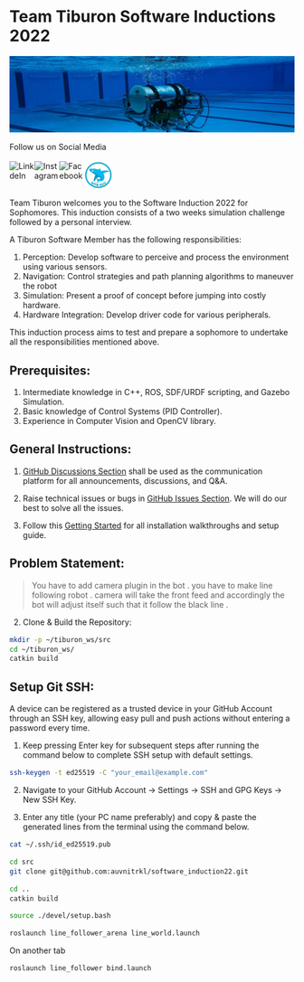 # Team Tiburon Software Inductions 2022
![](images/tiburon.jpg)
<div>
Follow us on Social Media
<br/>
<br/>
<a href="https://www.linkedin.com/school/tiburonauv/">
  <img align="left" alt="LinkdeIn" width="44px" src="https://cdn.jsdelivr.net/npm/simple-icons@v3/icons/linkedin.svg" />
</a>
<a href="https://www.instagram.com/auvnitrkl/">
  <img align="left" alt="Instagram" width="44px" src="https://cdn.jsdelivr.net/npm/simple-icons@v3/icons/instagram.svg" />
</a>
<a href="https://www.facebook.com/tiburonauv">
  <img align="left" alt="Facebook" width="44px" src="https://cdn.jsdelivr.net/npm/simple-icons@v3/icons/facebook.svg" />
</a>
<a href="https://auvnitrkl.github.io/">
  <img align="left" alt="Website" width="50px" src="https://github.com/auvnitrkl/webAssets/blob/main/images/logo.png" />
</a>
</div>
<br/>
<br/>
<br/>


Team Tiburon welcomes you to the Software Induction 2022 for Sophomores. This induction consists of a two weeks simulation challenge followed by a personal interview.

A Tiburon Software Member has the following responsibilities:
1. Perception: Develop software to perceive and process the environment using various sensors.
2. Navigation: Control strategies and path planning algorithms to maneuver the robot
3. Simulation: Present a proof of concept before jumping into costly hardware.
4. Hardware Integration: Develop driver code for various peripherals.

This induction process aims to test and prepare a sophomore to undertake all the responsibilities mentioned above.

## Prerequisites:
1. Intermediate knowledge in C++, ROS, SDF/URDF scripting, and Gazebo Simulation.
3. Basic knowledge of Control Systems (PID Controller).
4. Experience in Computer Vision and OpenCV library.

## General Instructions:
1. [GitHub Discussions Section](https://github.com/auvnitrkl/software_induction22/discussions) shall be used as the communication platform for all announcements, discussions, and Q&A.

2. Raise technical issues or bugs in [GitHub Issues Section](https://github.com/auvnitrkl/software_induction22/issues). We will do our best to solve all the issues.

3. Follow this [Getting Started](GETTING_STARTED.md) for all installation walkthroughs and setup guide.

## Problem Statement:
>You have to add camera plugin in the bot .
>you have to make line following robot .
>camera will take the front feed and accordingly the bot will adjust itself such that it follow the black line .





2. Clone & Build the Repository:
```sh
mkdir -p ~/tiburon_ws/src
cd ~/tiburon_ws/
catkin build
```

## Setup Git SSH:
A device can be registered as a trusted device in your GitHub Account through an SSH key, allowing easy pull and push actions without entering a password every time.

1. Keep pressing Enter key for subsequent steps after running the command below to complete SSH setup with default settings.
```sh
ssh-keygen -t ed25519 -C "your_email@example.com"
```
2. Navigate to your GitHub Account -> Settings -> SSH and GPG Keys -> New SSH Key.

3. Enter any title (your PC name preferably) and copy & paste the generated lines from the terminal using the command below.
```sh
cat ~/.ssh/id_ed25519.pub
```

```sh
cd src
git clone git@github.com:auvnitrkl/software_induction22.git
```
```sh
cd ..
catkin build
```
```sh
source ./devel/setup.bash
```
```sh
roslaunch line_follower_arena line_world.launch
```
On another tab 
```sh
roslaunch line_follower bind.launch 
```
